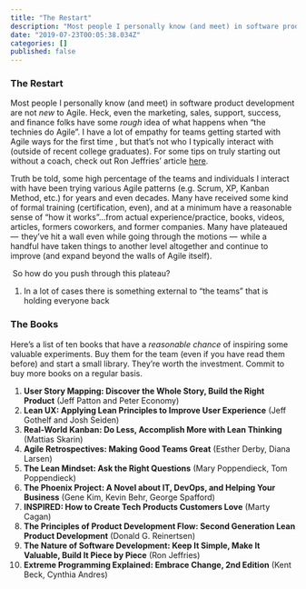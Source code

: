 ```yaml
---
title: "The Restart"
description: "Most people I personally know (and meet) in software product development are not new to Agile. Heck, even the marketing, sales, support…"
date: "2019-07-23T00:05:38.034Z"
categories: []
published: false
---
```


  

###   

### The Restart

Most people I personally know (and meet) in software product development are not _new_ to Agile. Heck, even the marketing, sales, support, success, and finance folks have some _rough_ idea of what happens when “the technies do Agile”. I have a lot of empathy for teams getting started with Agile ways for the first time , but that’s not who I typically interact with (outside of recent college graduates). For some tips on truly starting out without a coach, check out Ron Jeffries’ article [here](https://ronjeffries.com/articles/017-08ff/starting-out/).

Truth be told, some high percentage of the teams and individuals I interact with have been trying various Agile patterns (e.g. Scrum, XP, Kanban Method, etc.) for years and even decades. Many have received some kind of formal training (certification, even), and at a minimum have a reasonable sense of “how it works”…from actual experience/practice, books, videos, articles, formers coworkers, and former companies. Many have plateaued  —  they’ve hit a wall even while going through the motions —  while a handful have taken things to another level altogether and continue to improve (and expand beyond the walls of Agile itself).

 So how do you push through this plateau? 

1.  In a lot of cases there is something external to “the teams” that is holding everyone back

  

  
  

  

###   

  

  

###   

### The Books

Here’s a list of ten books that have a _reasonable chance_ of inspiring some valuable experiments. Buy them for the team (even if you have read them before) and start a small library. They’re worth the investment. Commit to buy more books on a regular basis. 

1.  **User Story Mapping: Discover the Whole Story, Build the Right Product** (Jeff Patton and Peter Economy)
2.  **Lean UX: Applying Lean Principles to Improve User Experience** (Jeff Gothelf and Josh Seiden)
3.  **Real-World Kanban: Do Less, Accomplish More with Lean Thinking** (Mattias Skarin)
4.  **Agile Retrospectives: Making Good Teams Great** (Esther Derby,‎ Diana Larsen)
5.  **The Lean Mindset: Ask the Right Questions** (Mary Poppendieck, Tom Poppendieck)
6.  **The Phoenix Project: A Novel about IT, DevOps, and Helping Your Business** (Gene Kim,‎ Kevin Behr,‎ George Spafford)
7.  **INSPIRED: How to Create Tech Products Customers Love** (Marty Cagan)
8.  **The Principles of Product Development Flow: Second Generation Lean Product Development** (Donald G. Reinertsen)
9.  **The Nature of Software Development: Keep It Simple, Make It Valuable, Build It Piece by Piece** (Ron Jeffries)
10.  **Extreme Programming Explained: Embrace Change, 2nd Edition** (Kent Beck,‎ Cynthia Andres)
